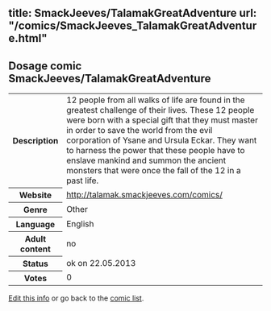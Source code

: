title: SmackJeeves/TalamakGreatAdventure
url: "/comics/SmackJeeves_TalamakGreatAdventure.html"
---
Dosage comic SmackJeeves/TalamakGreatAdventure
-----------------------------------------

<p id="msg"></p>
<script type="text/javascript">
if (window.location.search === '?edit_info_mail=sent_ok') {
  var elem = document.getElementById("msg");
  elem.innerHTML = 'Edited information sucessfully sent for review, which is usually done daily. Thanks!';
  elem.className = 'ok';
}
</script>
<table class="comicinfo">
<tr>
<th>Description</th><td>12 people from all walks of life are found in the greatest challenge of their lives. These 12 people were born with a special gift that they must master in order to save the world from the evil corporation of Ysane and Ursula Eckar. They want to harness the power that these people have to enslave mankind and summon the ancient monsters that were once the fall of the 12 in a past life.</td>
</tr>
<tr>
<th>Website</th><td><a href="http://talamak.smackjeeves.com/comics/">http://talamak.smackjeeves.com/comics/</a></td>
</tr>
<tr>
<th>Genre</th><td>Other</td>
</tr>
<tr>
<th>Language</th><td>English</td>
</tr>
<tr>
<th>Adult content</th><td>no</td>
</tr>
<tr>
<th>Status</th><td>ok on 22.05.2013</td>
</tr>
<tr>
<th>Votes</th><td>0</td>
</tr>
</table>

[Edit this info](SmackJeeves_TalamakGreatAdventure_edit.html) or go back to the [comic list](../comic-index.html).
